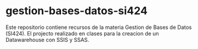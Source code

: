 # gestion-bases-datos-si424
Este repositorio contiene recursos de la materia Gestion de Bases de Datos (SI424). El projecto realizado en clases para la creacion de un Datawarehouse con SSIS y SSAS.
